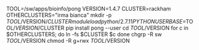 TOOL=/sw/apps/bioinfo/pong
VERSION=1.4.7
CLUSTER=rackham
OTHERCLUSTERS="irma bianca"
mkdir -p $TOOL/$VERSION/$CLUSTER
module load python/2.7.11
PYTHONUSERBASE=$TOOL/$VERSION/$CLUSTER pip install pong --user
cd $TOOL/$VERSION
for c in $OTHERCLUSTERS; do
  ln -fs $CLUSTER $c
done
chgrp -R sw $TOOL/$VERSION
chmod -R g+rwx $TOOL/$VERSION
